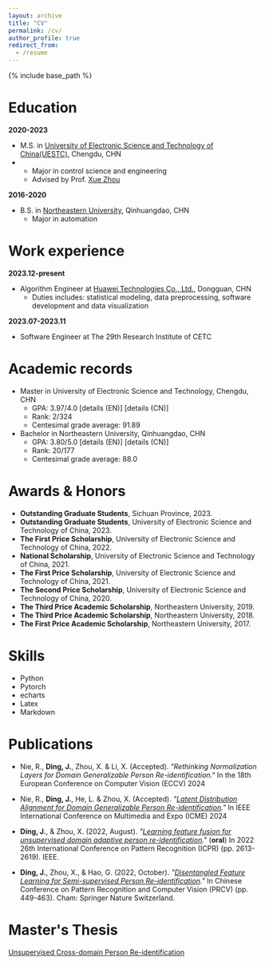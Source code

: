 ```yaml
---
layout: archive
title: "CV"
permalink: /cv/
author_profile: true
redirect_from:
  - /resume
---
```


{% include base_path %}

Education
======
**2020-2023**
* M.S. in [University of Electronic Science and Technology of China(UESTC)](https://www.uestc.edu.cn/), Chengdu, CHN
* - Major in control science and engineering
  - Advised by Prof. [Xue Zhou](https://www.auto.uestc.edu.cn/info/1175/4287.htm)

**2016-2020**
* B.S. in [Northeastern University](https://www.neuq.edu.cn/), Qinhuangdao, CHN
  - Major in automation

Work experience
======
**2023.12-present**
* Algorithm Engineer at [Huawei Technologies Co., Ltd.](https://www.huawei.com/cn/), Dongguan, CHN
  * Duties includes: statistical modeling, data preprocessing, software development and data visualization

**2023.07-2023.11**
* Software Engineer at The 29th Research Institute of CETC

Academic records
======
* Master in University of Electronic Science and Technology, Chengdu, CHN
  - GPA: 3.97/4.0 [details (EN)] [details (CN)]
  - Rank: 2/324
  - Centesimal grade average: 91.89
* Bachelor in Northeastern University, Qinhuangdao, CHN
  - GPA: 3.80/5.0 [details (EN)] [details (CN)]
  - Rank: 20/177
  - Centesimal grade average: 88.0

Awards & Honors
======
- **Outstanding Graduate Students**, Sichuan Province, 2023.
- **Outstanding Graduate Students**, University of Electronic Science and Technology of China, 2023.
- **The First Price Scholarship**, University of Electronic Science and Technology of China, 2022.
- **National Scholarship**, University of Electronic Science and Technology of China, 2021.
- **The First Price Scholarship**, University of Electronic Science and Technology of China, 2021.
- **The Second Price Scholarship**, University of Electronic Science and Technology of China, 2020.
- **The Third Price Academic Scholarship**, Northeastern University, 2019.
- **The Third Price Academic Scholarship**, Northeastern University, 2018.
- **The First Price Academic Scholarship**, Northeastern University, 2017.

Skills
======
* Python
* Pytorch
* echarts
* Latex
* Markdown

Publications
======
- Nie, R., **Ding, J.**, Zhou, X. & Li, X. (Accepted). <i>"Rethinking Normalization Layers for Domain Generalizable Person Re-identification."</i> In the 18th European Conference on Computer Vision (ECCV) 2024

- Nie, R., **Ding, J.**, He, L. & Zhou, X. (Accepted). <i>"[Latent Distribution Alignment for Domain Generalizable Person Re-identification]()."</i> In IEEE International Conference on Multimedia and Expo (ICME) 2024
  
- **Ding, J.**, & Zhou, X. (2022, August). <i>"[Learning feature fusion for unsupervised domain adaptive person re-identification](https://ieeexplore.ieee.org/document/9956264)."</i> (**oral**) In 2022 26th International Conference on Pattern Recognition (ICPR) (pp. 2613-2619). IEEE.
  
- **Ding, J.**, Zhou, X., & Hao, G. (2022, October). <i>"[Disentangled Feature Learning for Semi-supervised Person Re-identification](https://link.springer.com/chapter/10.1007/978-3-031-18916-6_37)."</i> In Chinese Conference on Pattern Recognition and Computer Vision (PRCV) (pp. 449-463). Cham: Springer Nature Switzerland.

Master's Thesis
======
[Unsupervised Cross-domain Person Re-identification]()


